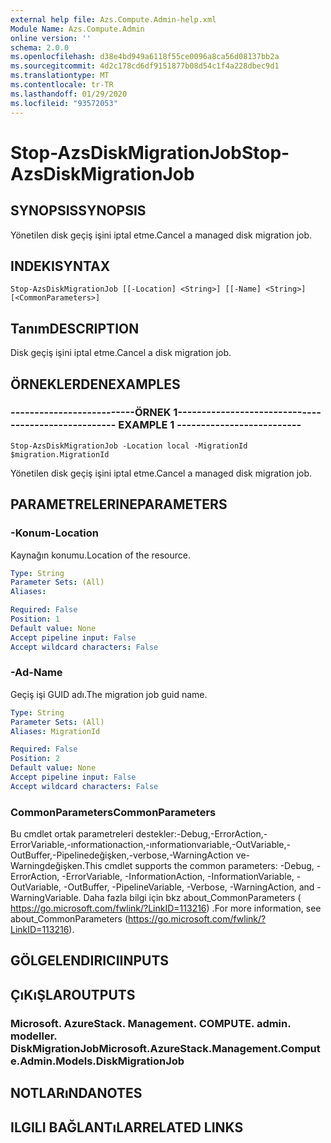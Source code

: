 ```yaml
---
external help file: Azs.Compute.Admin-help.xml
Module Name: Azs.Compute.Admin
online version: ''
schema: 2.0.0
ms.openlocfilehash: d38e4bd949a6118f55ce0096a8ca56d08137bb2a
ms.sourcegitcommit: 4d2c178cd6df9151877b08d54c1f4a228dbec9d1
ms.translationtype: MT
ms.contentlocale: tr-TR
ms.lasthandoff: 01/29/2020
ms.locfileid: "93572053"
---
```

# <span data-ttu-id="5e64d-101">Stop-AzsDiskMigrationJob</span><span class="sxs-lookup"><span data-stu-id="5e64d-101">Stop-AzsDiskMigrationJob</span></span>

## <span data-ttu-id="5e64d-102">SYNOPSIS</span><span class="sxs-lookup"><span data-stu-id="5e64d-102">SYNOPSIS</span></span>
<span data-ttu-id="5e64d-103">Yönetilen disk geçiş işini iptal etme.</span><span class="sxs-lookup"><span data-stu-id="5e64d-103">Cancel a managed disk migration job.</span></span>

## <span data-ttu-id="5e64d-104">INDEKI</span><span class="sxs-lookup"><span data-stu-id="5e64d-104">SYNTAX</span></span>

```
Stop-AzsDiskMigrationJob [[-Location] <String>] [[-Name] <String>] [<CommonParameters>]
```

## <span data-ttu-id="5e64d-105">Tanım</span><span class="sxs-lookup"><span data-stu-id="5e64d-105">DESCRIPTION</span></span>
<span data-ttu-id="5e64d-106">Disk geçiş işini iptal etme.</span><span class="sxs-lookup"><span data-stu-id="5e64d-106">Cancel a disk migration job.</span></span>

## <span data-ttu-id="5e64d-107">ÖRNEKLERDEN</span><span class="sxs-lookup"><span data-stu-id="5e64d-107">EXAMPLES</span></span>

### <span data-ttu-id="5e64d-108">--------------------------ÖRNEK 1--------------------------</span><span class="sxs-lookup"><span data-stu-id="5e64d-108">-------------------------- EXAMPLE 1 --------------------------</span></span>
```
Stop-AzsDiskMigrationJob -Location local -MigrationId $migration.MigrationId
```

<span data-ttu-id="5e64d-109">Yönetilen disk geçiş işini iptal etme.</span><span class="sxs-lookup"><span data-stu-id="5e64d-109">Cancel a managed disk migration job.</span></span>

## <span data-ttu-id="5e64d-110">PARAMETRELERINE</span><span class="sxs-lookup"><span data-stu-id="5e64d-110">PARAMETERS</span></span>

### <span data-ttu-id="5e64d-111">-Konum</span><span class="sxs-lookup"><span data-stu-id="5e64d-111">-Location</span></span>
<span data-ttu-id="5e64d-112">Kaynağın konumu.</span><span class="sxs-lookup"><span data-stu-id="5e64d-112">Location of the resource.</span></span>

```yaml
Type: String
Parameter Sets: (All)
Aliases: 

Required: False
Position: 1
Default value: None
Accept pipeline input: False
Accept wildcard characters: False
```

### <span data-ttu-id="5e64d-113">-Ad</span><span class="sxs-lookup"><span data-stu-id="5e64d-113">-Name</span></span>
<span data-ttu-id="5e64d-114">Geçiş işi GUID adı.</span><span class="sxs-lookup"><span data-stu-id="5e64d-114">The migration job guid name.</span></span>

```yaml
Type: String
Parameter Sets: (All)
Aliases: MigrationId

Required: False
Position: 2
Default value: None
Accept pipeline input: False
Accept wildcard characters: False
```

### <span data-ttu-id="5e64d-115">CommonParameters</span><span class="sxs-lookup"><span data-stu-id="5e64d-115">CommonParameters</span></span>
<span data-ttu-id="5e64d-116">Bu cmdlet ortak parametreleri destekler:-Debug,-ErrorAction,-ErrorVariable,-ınformationaction,-ınformationvariable,-OutVariable,-OutBuffer,-Pipelinedeğişken,-verbose,-WarningAction ve-Warningdeğişken.</span><span class="sxs-lookup"><span data-stu-id="5e64d-116">This cmdlet supports the common parameters: -Debug, -ErrorAction, -ErrorVariable, -InformationAction, -InformationVariable, -OutVariable, -OutBuffer, -PipelineVariable, -Verbose, -WarningAction, and -WarningVariable.</span></span> <span data-ttu-id="5e64d-117">Daha fazla bilgi için bkz about_CommonParameters ( https://go.microsoft.com/fwlink/?LinkID=113216) .</span><span class="sxs-lookup"><span data-stu-id="5e64d-117">For more information, see about_CommonParameters (https://go.microsoft.com/fwlink/?LinkID=113216).</span></span>

## <span data-ttu-id="5e64d-118">GÖLGELENDIRICI</span><span class="sxs-lookup"><span data-stu-id="5e64d-118">INPUTS</span></span>

## <span data-ttu-id="5e64d-119">ÇıKıŞLAR</span><span class="sxs-lookup"><span data-stu-id="5e64d-119">OUTPUTS</span></span>

### <span data-ttu-id="5e64d-120">Microsoft. AzureStack. Management. COMPUTE. admin. modeller. DiskMigrationJob</span><span class="sxs-lookup"><span data-stu-id="5e64d-120">Microsoft.AzureStack.Management.Compute.Admin.Models.DiskMigrationJob</span></span>

## <span data-ttu-id="5e64d-121">NOTLARıNDA</span><span class="sxs-lookup"><span data-stu-id="5e64d-121">NOTES</span></span>

## <span data-ttu-id="5e64d-122">ILGILI BAĞLANTıLAR</span><span class="sxs-lookup"><span data-stu-id="5e64d-122">RELATED LINKS</span></span>

